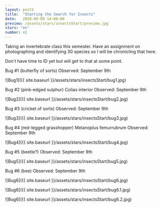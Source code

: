 ```yaml
---
layout: postS
title:  "Starting the Search for Insects"
date:   2020-09-09 14:00:00
preview: /assets/stars/insectsStart/preview.jpg
stars: "on"
number: 41
---
```


Taking an invertebrate class this semester. Have an assignment on photographing and identifying 30 species so I will be chronicling that here.

Don't have time to ID yet but will get to that at some point.

Bug #1 (butterfly of sorts)
Observed: September 9th

![Bug1]({{ site.baseurl }}/assets/stars/insectsStart/bug1.jpg)

Bug #2 (pink-edged sulphur)
Colias interior
Observed: September 9th

![Bug2]({{ site.baseurl }}/assets/stars/insectsStart/bug2.jpg)

Bug #3 (cricket of sorts)
Observed: September 9th

![Bug3]({{ site.baseurl }}/assets/stars/insectsStart/bug3.jpg)

Bug #4 (red-legged grasshopper)
Melanoplus femurrubrum
Observed: September 9th

![Bug4]({{ site.baseurl }}/assets/stars/insectsStart/bug4.jpg)

Bug #5 (beetle?)
Observed: September 9th

![Bug5]({{ site.baseurl }}/assets/stars/insectsStart/bug5.jpg)

Bug #6 (bee)
Observed: September 9th

![Bug6]({{ site.baseurl }}/assets/stars/insectsStart/bug6.jpg)

![Bug6]({{ site.baseurl }}/assets/stars/insectsStart/bug6.1.jpg)

![Bug6]({{ site.baseurl }}/assets/stars/insectsStart/bug6.2.jpg)